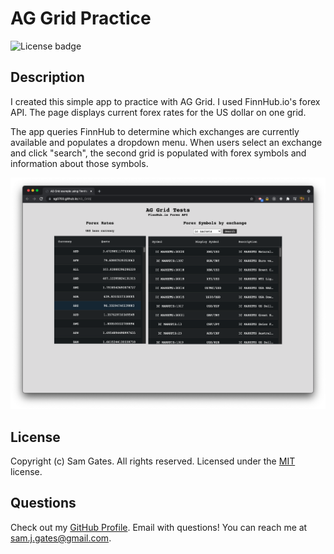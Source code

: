 # AG Grid Practice

![License badge](https://img.shields.io/badge/license-MIT-green)

## Description

I created this simple app to practice with AG Grid. I used FinnHub.io's forex API. The page displays current forex rates for the US dollar on one grid.

The app queries FinnHub to determine which exchanges are currently available and populates a dropdown menu. When users select an exchange and click "search", the second grid is populated with forex symbols and information about those symbols.

![Screenshot 1](readme/screen1.png)

## License

Copyright (c) Sam Gates. All rights reserved.
Licensed under the [MIT](https://opensource.org/licenses/MIT) license.

## Questions

Check out my [GitHub Profile](https://github.com/sg0703). Email with questions! You can reach me at sam.j.gates@gmail.com.
